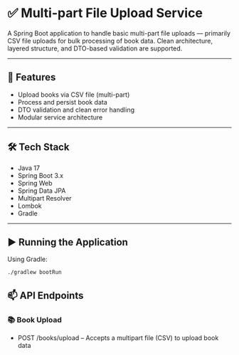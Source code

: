 # ✅ Multi-part File Upload Service

A Spring Boot application to handle basic multi-part file uploads — primarily CSV file uploads for bulk processing of book data. Clean architecture, layered structure, and DTO-based validation are supported.

---

## 🚀 Features

- Upload books via CSV file (multi-part)
- Process and persist book data
- DTO validation and clean error handling
- Modular service architecture

---

## 🛠️ Tech Stack

- Java 17
- Spring Boot 3.x
- Spring Web
- Spring Data JPA
- Multipart Resolver
- Lombok
- Gradle

---

## ▶️ Running the Application

Using Gradle:

```bash
./gradlew bootRun
```
## 📫 API Endpoints
  ### 📚 Book Upload
  - POST /books/upload – Accepts a multipart file (CSV) to upload book data

